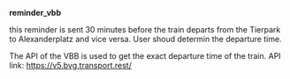 **reminder_vbb**

this reminder is sent 30 minutes before the train departs from the Tierpark to Alexanderplatz and vice versa. User shoud determin the departure time.

The API of the VBB is used to get the exact departure time of the train.
API link: https://v5.bvg.transport.rest/
